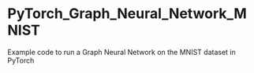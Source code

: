 # PyTorch_Graph_Neural_Network_MNIST
Example code to run a Graph Neural Network on the MNIST dataset in PyTorch
